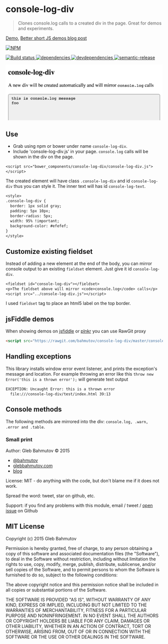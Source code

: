 # console-log-div

> Clones console.log calls to a created div in the page. Great for demos and experiments.

[Demo](http://glebbahmutov.com/console-log-div/test/index.html),
[Better short JS demos blog post](http://glebbahmutov.com/blog/better-short-javascript-demos/)

[![NPM][console-log-div-icon] ][console-log-div-url]

[![Build status][console-log-div-ci-image] ][console-log-div-ci-url]
[![dependencies][console-log-div-dependencies-image] ][console-log-div-dependencies-url]
[![devdependencies][console-log-div-devdependencies-image] ][console-log-div-devdependencies-url]
[![semantic-release][semantic-image] ][semantic-url]

![console-log-div image][console-log-div image]

## Use

* Grab using npm or bower under name `console-log-div`.
* Include 'console-log-div.js' in your page. `console.log` calls will be shown in the div on the page.

```
<script src="bower_components/console-log-div/console-log-div.js"></script>
```

The created element will have class `.console-log-div` and id `console-log-div` thus you can style it.
The inner text will has id `console-log-text`.

```
<style>
.console-log-div {
  border: 1px solid gray;
  padding: 5px 10px;
  border-radius: 5px;
  width: 95% !important;
  background-color: #efefef;
}
</style>
```

## Customize existing fieldset

Instead of adding a new element at the end of the body, you can mirror console output to an existing `fieldset` 
element. Just give it id `console-log-div`.

    <fieldset id="console-log-div"></fieldset>
    <p>The fieldset above will mirror <code>console.log</code> calls</p>
    <script src="../console-log-div.js"></script>

I used `fieldset` tag to place an html5 label on the top border.

## jsFiddle demos

When showing demos on [jsfiddle][jsfiddle] or [plnkr][plnkr]
you can use RawGit proxy

```html
<script src="https://rawgit.com/bahmutov/console-log-div/master/console-log-div.js"></script>
```

[jsfiddle]: http://jsfiddle.net/
[plnkr]: http://plnkr.co/

## Handling exceptions

This library installs window error event listener, and prints the exception's message and location.
For example throwing an error like this `throw new Error('this is a thrown error');` will generate text output

    EXCEPTION: Uncaught Error: this is a thrown error
      file:///console-log-div/test/index.html 39:13

## Console methods

The following methods are mirrored into the div: `console.log, .warn, .error and .table`.

### Small print

Author: Gleb Bahmutov &copy; 2015

* [@bahmutov](https://twitter.com/bahmutov)
* [glebbahmutov.com](http://glebbahmutov.com)
* [blog](http://glebbahmutov.com/blog)

License: MIT - do anything with the code, but don't blame me if it does not work.

Spread the word: tweet, star on github, etc.

Support: if you find any problems with this module, email / tweet /
[open issue](https://github.com/bahmutov/console-log-div/issues) on Github

## MIT License

Copyright (c) 2015 Gleb Bahmutov

Permission is hereby granted, free of charge, to any person
obtaining a copy of this software and associated documentation
files (the "Software"), to deal in the Software without
restriction, including without limitation the rights to use,
copy, modify, merge, publish, distribute, sublicense, and/or sell
copies of the Software, and to permit persons to whom the
Software is furnished to do so, subject to the following
conditions:

The above copyright notice and this permission notice shall be
included in all copies or substantial portions of the Software.

THE SOFTWARE IS PROVIDED "AS IS", WITHOUT WARRANTY OF ANY KIND,
EXPRESS OR IMPLIED, INCLUDING BUT NOT LIMITED TO THE WARRANTIES
OF MERCHANTABILITY, FITNESS FOR A PARTICULAR PURPOSE AND
NONINFRINGEMENT. IN NO EVENT SHALL THE AUTHORS OR COPYRIGHT
HOLDERS BE LIABLE FOR ANY CLAIM, DAMAGES OR OTHER LIABILITY,
WHETHER IN AN ACTION OF CONTRACT, TORT OR OTHERWISE, ARISING
FROM, OUT OF OR IN CONNECTION WITH THE SOFTWARE OR THE USE OR
OTHER DEALINGS IN THE SOFTWARE.

[console-log-div-icon]: https://nodei.co/npm/console-log-div.png?downloads=true
[console-log-div-url]: https://npmjs.org/package/console-log-div
[console-log-div-ci-image]: https://travis-ci.org/bahmutov/console-log-div.png?branch=master
[console-log-div-ci-url]: https://travis-ci.org/bahmutov/console-log-div
[console-log-div-dependencies-image]: https://david-dm.org/bahmutov/console-log-div.png
[console-log-div-dependencies-url]: https://david-dm.org/bahmutov/console-log-div
[console-log-div-devdependencies-image]: https://david-dm.org/bahmutov/console-log-div/dev-status.png
[console-log-div-devdependencies-url]: https://david-dm.org/bahmutov/console-log-div#info=devDependencies
[console-log-div image]: images/console-log-div.png
[semantic-image]: https://img.shields.io/badge/%20%20%F0%9F%93%A6%F0%9F%9A%80-semantic--release-e10079.svg
[semantic-url]: https://github.com/semantic-release/semantic-release
